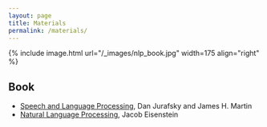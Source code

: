 ```yaml
---
layout: page
title: Materials
permalink: /materials/
---
```


{% include image.html url="/_images/nlp_book.jpg" width=175 align="right" %}

## Book

- [Speech and Language Processing](https://web.stanford.edu/~jurafsky/slp3/), Dan Jurafsky and James H. Martin
- [Natural Language Processing](https://github.com/jacobeisenstein/gt-nlp-class/blob/master/notes/eisensteinnlp-notes.pdf), Jacob Eisenstein
